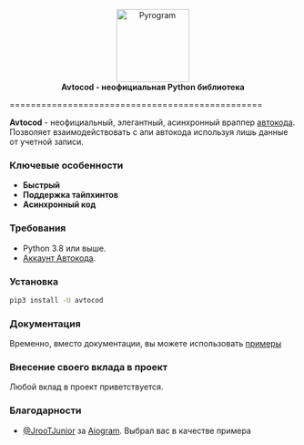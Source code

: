 <p align="center">
    <a href="https://github.com/Fom123/avtocod">
        <img src="https://profi.avtocod.ru/img/icons/apple-touch-icon-152x152.png" alt="Pyrogram" width="128">
    </a>
    <br>
    <b>Avtocod - неофициальная Python библиотека</b>
    <br>
</p>
================================================

**Avtocod** - неофициальный, элегантный, асинхронный враппер [автокода](https://profi.avtocod.ru/). 
Позволяет взаимодействовать с апи автокода используя лишь данные от учетной записи.

### Ключевые особенности 
- **Быстрый**
- **Поддержка тайпхинтов**
- **Асинхронный код**


### Требования

- Python 3.8 или выше.
- [Аккаунт Автокода](https://profi.avtocod.ru/auth).


### Установка

``` bash
pip3 install -U avtocod
```


### Документация

Временно, вместо документации, вы можете использовать [примеры](examples)


### Внесение своего вклада в проект

Любой вклад в проект приветствуется.

### Благодарности

- [@JrooTJunior](https://github.com/JrooTJunior) за [Aiogram](https://github.com/aiogram/aiogram). Выбрал вас в качестве примера


